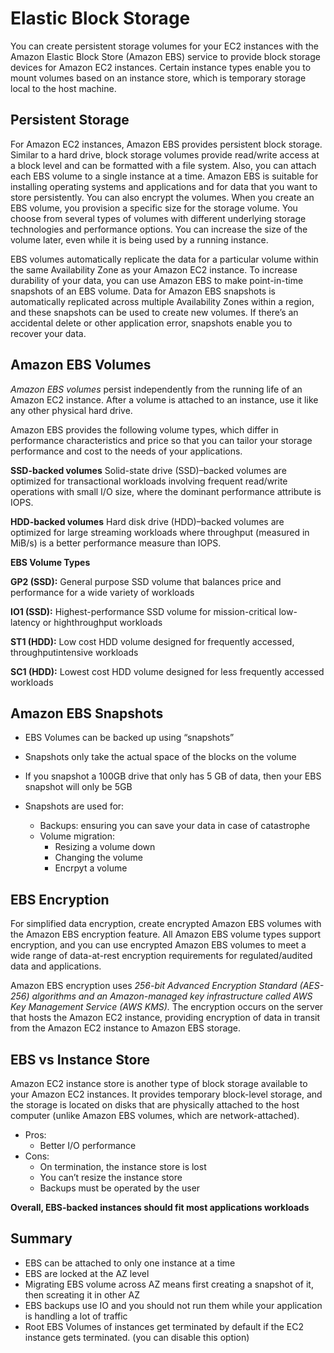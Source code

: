 # Elastic Block Storage

You can create persistent storage volumes for your EC2 instances with the
Amazon Elastic Block Store (Amazon EBS) service to provide block storage devices for
Amazon EC2 instances. Certain instance types enable you to mount volumes based on an
instance store, which is temporary storage local to the host machine.

## Persistent Storage
For Amazon EC2 instances, Amazon EBS provides persistent block storage. Similar to a
hard drive, block storage volumes provide read/write access at a block level and can be
formatted with a file system. Also, you can attach each EBS volume
to a single instance at a time. Amazon EBS is suitable for installing operating systems and
applications and for data that you want to store persistently. You can also encrypt the
volumes.
When you create an EBS volume, you provision a specific size for the storage volume.
You choose from several types of volumes with different underlying storage technologies
and performance options. You can increase the size of the volume later, even while it is
being used by a running instance.


EBS volumes automatically replicate the data for a particular volume within the same
Availability Zone as your Amazon EC2 instance. To increase durability of your data, you
can use Amazon EBS to make point-in-time snapshots of an EBS volume. Data for Amazon
EBS snapshots is automatically replicated across multiple Availability Zones within a
region, and these snapshots can be used to create new volumes. If there’s an accidental
delete or other application error, snapshots enable you to recover your data.

## Amazon EBS Volumes
*Amazon EBS volumes* persist independently from the running life of an Amazon EC2
instance. After a volume is attached to an instance, use it like any other physical hard drive.


Amazon EBS provides the following volume types, which differ in performance characteristics
and price so that you can tailor your storage performance and cost to the needs of
your applications.

**SSD-backed volumes**       Solid-state drive (SSD)–backed volumes are optimized for transactional
workloads involving frequent read/write operations with small I/O size, where the
dominant performance attribute is IOPS.

**HDD-backed volumes**       Hard disk drive (HDD)–backed volumes are optimized for large
streaming workloads where throughput (measured in MiB/s) is a better performance measure
than IOPS.

**EBS Volume Types**

**GP2 (SSD):** General purpose SSD volume that balances price and performance for a
wide variety of workloads

**IO1 (SSD):** Highest-performance SSD volume for mission-critical low-latency or highthroughput
workloads

**ST1 (HDD):** Low cost HDD volume designed for frequently accessed, throughputintensive
workloads

**SC1 (HDD):** Lowest cost HDD volume designed for less frequently accessed workloads

## Amazon EBS Snapshots
* EBS Volumes can be backed up using “snapshots”

* Snapshots only take the actual space of the blocks on the volume

* If you snapshot a 100GB drive that only has 5 GB of data, then your EBS
snapshot will only be 5GB

* Snapshots are used for:
   * Backups: ensuring you can save your data in case of catastrophe
   * Volume migration:
        *   Resizing a volume down
        *   Changing the volume
        *   Encrpyt a volume

## EBS Encryption
For simplified data encryption, create encrypted Amazon EBS volumes with the Amazon
EBS encryption feature. All Amazon EBS volume types support encryption, and you
can use encrypted Amazon EBS volumes to meet a wide range of data-at-rest encryption
requirements for regulated/audited data and applications.

Amazon EBS encryption uses *256-bit Advanced Encryption Standard (AES-256)
algorithms and an Amazon-managed key infrastructure called AWS Key Management
Service (AWS KMS).* The encryption occurs on the server that hosts the Amazon EC2
instance, providing encryption of data in transit from the Amazon EC2 instance to
Amazon EBS storage.

## EBS vs Instance Store
Amazon EC2 instance store is another type of block storage available to your Amazon EC2
instances. It provides temporary block-level storage, and the storage is located on disks that are physically attached to the host computer (unlike Amazon EBS volumes, which are
network-attached).

* Pros:
    * Better I/O performance
* Cons:
    * On termination, the instance store is lost
    * You can’t resize the instance store
    * Backups must be operated by the user
    

**Overall, EBS-backed instances should fit most applications workloads**

## Summary 
* EBS can be attached to only one instance at a time
* EBS are locked at the AZ level
* Migrating EBS volume across AZ means first creating a snapshot of it, then screating it in other AZ
* EBS backups use IO and you should not run them while your application is handling a lot of traffic
* Root EBS Volumes of instances get terminated by default if the EC2 instance gets terminated. (you can disable this option)